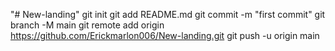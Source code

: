 "# New-landing"  git init git add README.md git commit -m "first commit" git branch -M main git remote add origin https://github.com/Erickmarlon006/New-landing.git git push -u origin main
